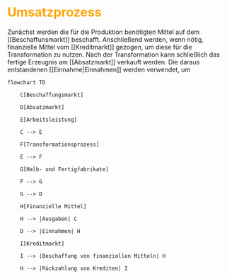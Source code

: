 # <font color = "orange">Umsatzprozess</font>

Zunächst werden die für die Produktion benötigten Mittel auf dem [[Beschaffunsmarkt]] beschafft. Anschließend werden, wenn nötig, finanzielle Mittel vom [[Kreditmarkt]] gezogen, um diese für die Transformation zu nutzen.
Nach der Transformation kann schließlich das fertige Erzeugnis am [[Absatzmarkt]] verkauft werden. Die daraus entstandenen [[Einnahme|Einnahmen]] werden verwendet, um 
```mermaid
flowchart TD

    C[Beschaffungsmarkt]

    D[Absatzmarkt]

    E[Arbeitsleistung]

    C --> E

    F[Transformationsprozess]

    E --> F

    G[Halb- und Fertigfabrikate]

    F --> G

    G --> D

    H[Finanzielle Mittel]

    H --> |Ausgaben| C

    D --> |Einnahmen| H

    I[Kreditmarkt]

    I --> |Beschaffung von finanziellen Mitteln| H

    H --> |Rückzahlung von Krediten| I
```
